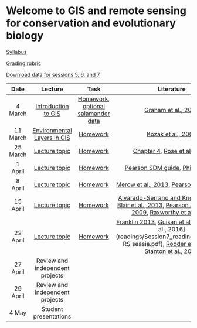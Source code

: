 # Welcome to GIS and remote sensing for conservation and evolutionary biology

[Syllabus](misc/RGGS_GIS_Course_Syllabus_2020.docx)

[Grading rubric](misc/rubric.docx)  

[Download data for sessions 5, 6, and 7](https://github.com/Pgalante/RGGS_GIS/raw/master/data/sessionData.zip)

| Date    | Lecture | Task | Literature |
|:-------:|:-------:|:----:|:-------:|
| 4 March | [Introduction to GIS]() | [Homework](), [optional salamander data](https://github.com/Pgalante/RGGS_GIS/blob/master/data/marbSalam.csv) | [Graham et al., 2004](readings/Session1_readings/Graham_etal2004.pdf) |
| 11 March | [Environmental Layers in GIS]() | [Homework]() | [Kozak et al., 2008](readings/Session2_readings/Kozak_etal2008.pdf) |
| 25 March | [Lecture topic]() | [Homework]() | [Chapter 4](readings/Session3_readings/Chapter4.pdf), [Rose et al., 2014](readings/Session3_readings/ROSE_et_al-2014-Conservation_Biology.pdf) |
| 1 April |  [Lecture topic]() | [Homework]() | [Pearson SDM guide](readings/Session4_readings/Pearson_SDMGuide.pdf), [Phillips 2006](readings/Session4_readings/Phillips_EcMod_2006.pdf) |
| 8 April | [Lecture topic]() | [Homework]() | [Merow et al., 2013](readings/Session5_readings/Merow_etal2013_Maxent.pdf), [Pearson et al., 2007](readings/Session5_readings/Pearson_etal2007.pdf) |
| 15 April | [Lecture topic]() | [Homework]() | [Alvarado-Serrano and Knowles, 2013](readings/Session6_readings/Alvarado-Serrano&Knowles2013_phylogeographyENMs.pdf), [Blair et al., 2013](readings/Session6_readings/Blair_etal2013_jeb12179.pdf), [Pearson & Raxworthy, 2009](readings/Session6_readings/Pearson&Raxworthy2009endemism.pdf), [Raxworthy et al., 2007](readings/Session6_readings/Raxworthy_etal2007.pdf) |
| 22 April | [Lecture topic]() | [Homework]() | [Franklin 2013](readings/Session7_readings/Franklin2013_conservation_biogeography_review.pdf), [Guisan et al., 2013](readings/Session7_readings/Guisan_etal2013_sdms&conservation.pdf), [Li et al., 2016](readings/Session7_readings/Li_Hughes RS seasia.pdf), [Rodder et al., 2016](readings/Session7_readings/Rodder_et_al_2016.pdf), [Stanton et al., 2015](readings/Session7_readings/Stanton_et_al-2015-Global_Change_Biology.pdf) |
| 27 April | Review and independent projects |
| 29 April | Review and independent projects |
| 4 May | Student presentations |